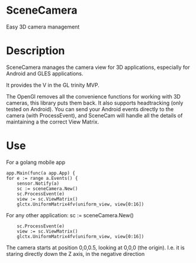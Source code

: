 # SceneCamera

Easy 3D camera management

# Description

SceneCamera manages the camera view for 3D applications, especially for Android and GLES applications. 

It provides the V in the GL trinity MVP.

The  OpenGl removes all the convenience functions for working with 3D cameras, this library puts them back. It also supports headtracking (only tested on Android). You can send your Android events directly to the camera (with ProcessEvent), and SceneCam will handle all the details of maintaining a the correct View Matrix.

# Use

For a golang mobile app

    app.Main(func(a app.App) {
    for e := range a.Events() {
        sensor.Notify(a)
        sc := sceneCamera.New()
        sc.ProcessEvent(e)
        view := sc.ViewMatrix()
        glctx.UniformMatrix4fv(uniform_view, view[0:16])
        
For any other application:
sc := sceneCamera.New()

        sc.ProcessEvent(e)
        view := sc.ViewMatrix()
        glctx.UniformMatrix4fv(uniform_view, view[0:16])




        


The camera starts at position 0,0,0.5, looking at 0,0,0 (the origin). I.e. it is staring directly down the Z axis, in the negative direction
